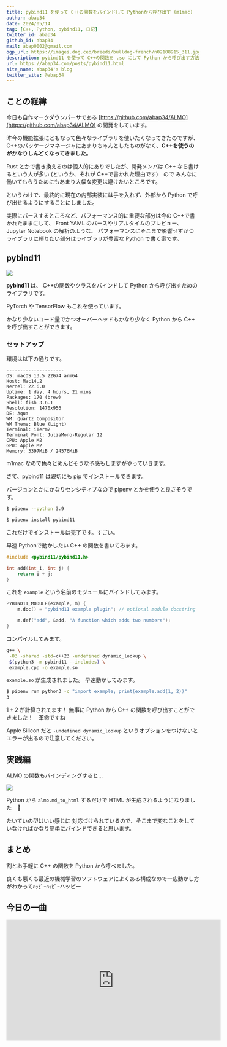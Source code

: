 ```yaml
---
title: pybind11 を使って C++の関数をバインドして Pythonから呼び出す (m1mac)
author: abap34
date: 2024/05/14
tag: [C++, Python, pybind11, 日記]
twitter_id: abap34
github_id: abap34
mail: abap0002@gmail.com
ogp_url: https://images.dog.ceo/breeds/bulldog-french/n02108915_311.jpg
description: pybind11 を使って C++の関数を .so にして Python から呼び出す方法を紹介します。
url: https://abap34.com/posts/pybind11.html
site_name: abap34's blog
twitter_site: @abap34
---
```


## ことの経緯

今日も自作マークダウンパーサである [https://github.com/abap34/ALMO](https://github.com/abap34/ALMO) の開発をしています。

昨今の機能拡張にともなって色々なライブラリを使いたくなってきたのですが、
C++のパッケージマネージャにあまりちゃんとしたものがなく、**C++を使うのがかなりしんどくなってきました。**


Rust とかで書き換えるのは個人的にありでしたが、開発メンバは C++ なら書けるという人が多い (というか、それが C++で書かれた理由です)　ので
みんなに働いてもらうためにもあまり大幅な変更は避けたいところです。


というわけで、最終的に現在の内部実装には手を入れず、外部から Python で呼び出せるようにすることにしました。


実際にパースするところなど、パフォーマンス的に重要な部分は今の C++で書かれたままにして、 
Front YAML のパースやリアルタイムのプレビュー、 Jupyter Notebook の解析のような、
パフォーマンスにそこまで影響せずかつライブラリに頼りたい部分はライブラリが豊富な Python で書く案です。　


## pybind11

<a href="https://github.com/pybind/pybind11"><img src="https://gh-card.dev/repos/pybind/pybind11.svg"></a> 


**pybind11** は、 C++の関数やクラスをバインドして Python から呼び出すためのライブラリです。

PyTorch や TensorFlow もこれを使っています。

かなり少ないコード量でかつオーバーヘッドもかなり少なく Python から C++ を呼び出すことができます。


### セットアップ

環境は以下の通りです。

```
---------------------
OS: macOS 13.5 22G74 arm64
Host: Mac14,2
Kernel: 22.6.0
Uptime: 1 day, 4 hours, 21 mins
Packages: 170 (brew)
Shell: fish 3.6.1
Resolution: 1470x956
DE: Aqua
WM: Quartz Compositor
WM Theme: Blue (Light)
Terminal: iTerm2
Terminal Font: JuliaMono-Regular 12
CPU: Apple M2
GPU: Apple M2
Memory: 3397MiB / 24576MiB
```

m1mac なので色々とめんどそうな予感もしますがやっていきます。

さて、pybind11 は親切にも pip でインストールできます。


バージョンとかにかなりセンシティブなので pipenv とかを使うと良さそうです。

```bash
$ pipenv --python 3.9
```

```bash
$ pipenv install pybind11
```

これだけでインストールは完了です。すごい。

早速 Pythonで動かしたい C++ の関数を書いてみます。

```cpp
#include <pybind11/pybind11.h>

int add(int i, int j) {
    return i + j;
}
```

これを `example` という名前のモジュールにバインドしてみます。
 

```cpp
PYBIND11_MODULE(example, m) {
    m.doc() = "pybind11 example plugin"; // optional module docstring

    m.def("add", &add, "A function which adds two numbers");
}
```

コンパイルしてみます。

```bash
g++ \
 -O3 -shared -std=c++23 -undefined dynamic_lookup \
 $(python3 -m pybind11 --includes) \
 example.cpp -o example.so
```

`example.so` が生成されました。 早速動かしてみます。

```bash
$ pipenv run python3 -c "import example; print(example.add(1, 2))"
3
```


$1 + 2$ が計算されてます！
無事に Python から C++ の関数を呼び出すことができました！　革命ですね 


Apple Silicon だと `-undefined dynamic_lookup` というオプションをつけないとエラーが出るので注意してください。


## 実践編

ALMO の関数もバインディングすると...


<a href="https://asciinema.org/a/659310" target="_blank"><img src="https://asciinema.org/a/659310.svg" /></a>


Python から `almo.md_to_html` するだけで HTML が生成されるようになりました　🥳

たいていの型はいい感じに 対応づけられているので、そこまで変なことをしていなければかなり簡単にバインドできると思います。

## まとめ
割とお手軽に C++ の関数を Python から呼べました。

良くも悪くも最近の機械学習のソフトウェアによくある構成なので一応動かし方がわかってﾊｯﾋﾟｰﾊｯﾋﾟｰハッピー

## 今日の一曲


<iframe width="560" height="315" src="https://www.youtube.com/embed/FEfJB32wvsk?si=JQzQdx6nhqMSXlw8" title="YouTube video player" frameborder="0" allow="accelerometer; autoplay; clipboard-write; encrypted-media; gyroscope; picture-in-picture; web-share" referrerpolicy="strict-origin-when-cross-origin" allowfullscreen></iframe>



